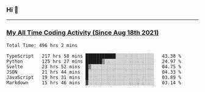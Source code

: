 ### Hi 🙂

---

### <a href="https://wakatime.com/@Eroxl">My All Time Coding Activity (Since Aug 18th 2021)</a>
<!--START_SECTION:waka-->

```text
Total Time: 496 hrs 2 mins

TypeScript   217 hrs 58 mins ███████████░░░░░░░░░░░░░░   43.38 %
Python       125 hrs 27 mins ██████▒░░░░░░░░░░░░░░░░░░   24.97 %
Svelte       23 hrs 52 mins  █▒░░░░░░░░░░░░░░░░░░░░░░░   04.75 %
JSON         21 hrs 44 mins  █░░░░░░░░░░░░░░░░░░░░░░░░   04.33 %
JavaScript   19 hrs 31 mins  █░░░░░░░░░░░░░░░░░░░░░░░░   03.89 %
Markdown     15 hrs 46 mins  ▓░░░░░░░░░░░░░░░░░░░░░░░░   03.14 %
```

<!--END_SECTION:waka-->

